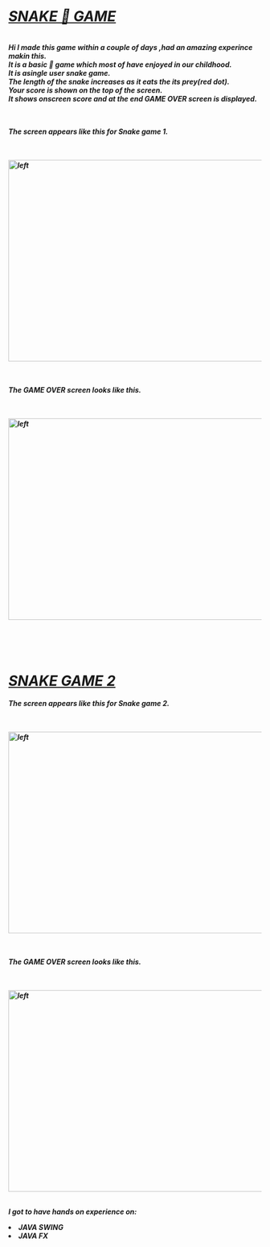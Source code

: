 <h1><u><i><b>SNAKE  🐍  GAME</u></h1>

<br><b>Hi I made this game within a couple of days ,had an amazing experince makin this.
<br>It is a basic 🐍 game which most of have enjoyed in our childhood.
<br>It is asingle user snake game.
<br>The length of the snake increases as it eats the its prey(red dot).
<br>Your score is shown on the top of the screen.
<br>It shows onscreen score and at the end <b><b>GAME OVER</b> </b>screen is displayed.

<br><br>The screen appears like this for Snake game 1.


<br><br><img src="D:\Android Devlopment\Android Projects\Snake\Snake pic 1.jpg" width="600px" height="400px" alt="left">


<br><br>The GAME OVER screen looks like this.

<br><br><img src="D:\Android Devlopment\Android Projects\Snake\Snake2 pic 2.jpg" width="600px" height="400px" alt="left"><br>

<br><br><br><h1><u>SNAKE GAME 2</u></h1>

The screen appears like this for Snake game 2.


<br><br><img src="D:\Android Devlopment\Android Projects\Snake\Snake2 pic 3.jpg" width="600px" height="400px" alt="left">


<br><br>The GAME OVER screen looks like this.

<br><br><img src="D:\Android Devlopment\Android Projects\Snake\Snake2 pic 4.jpg" width="600px" height="400px" alt="left"><br>

<br>I got to have hands on experience on:

<li>JAVA SWING

<li>JAVA FX



